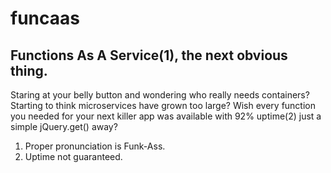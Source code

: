# funcaas
## Functions As A Service(1), the next obvious thing.

Staring at your belly button and wondering who really needs containers? Starting to think microservices have grown too large? Wish every function you needed for your next killer app was available with 92% uptime(2) just a simple jQuery.get() away?

1. Proper pronunciation is Funk-Ass.
2. Uptime not guaranteed.
